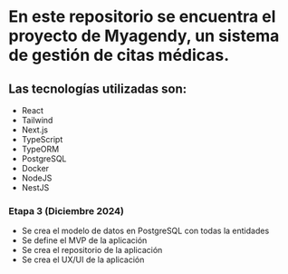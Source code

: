 # En este repositorio se encuentra el proyecto de Myagendy, un sistema de gestión de citas médicas.

## Las tecnologías utilizadas son:

- React
- Tailwind
- Next.js
- TypeScript
- TypeORM
- PostgreSQL
- Docker 
- NodeJS
- NestJS

### Etapa 3 (Diciembre 2024)

- Se crea el modelo de datos en PostgreSQL con todas la entidades
- Se define el MVP de la aplicación
- Se crea el repositorio de la aplicación
- Se crea el UX/UI de la aplicación



